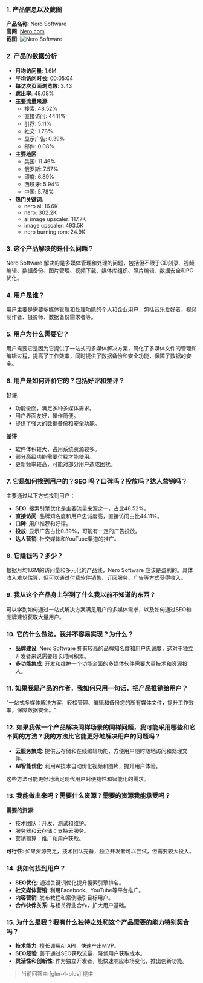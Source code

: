 ### 1. 产品信息以及截图

**产品名称**: Nero Software  
**官网**: [Nero.com](https://nero.com)  
**截图**: ![Nero Software](https://cdn-images.toolify.ai/170350421414591676.jpg)

### 2. 产品的数据分析

- **月均访问量**: 1.6M
- **平均访问时长**: 00:05:04
- **每访次页面浏览数**: 3.43
- **跳出率**: 48.08%
- **主要流量来源**:
  - 搜索: 48.52%
  - 直接访问: 44.11%
  - 引荐: 5.11%
  - 社交: 1.78%
  - 显示广告: 0.39%
  - 邮件: 0.08%
- **主要地区**:
  - 美国: 11.46%
  - 俄罗斯: 7.57%
  - 印度: 6.89%
  - 西班牙: 5.94%
  - 中国: 5.78%
- **热门关键词**:
  - nero ai: 16.6K
  - nero: 302.2K
  - ai image upscaler: 117.7K
  - image upscaler: 493.5K
  - nero burning rom: 24.9K

### 3. 这个产品解决的是什么问题？

Nero Software 解决的是多媒体管理和处理的问题，包括但不限于CD刻录、视频编辑、数据备份、图片管理、视频下载、媒体库组织、照片编辑、数据安全和PC优化。

### 4. 用户是谁？

用户主要是需要多媒体管理和处理功能的个人和企业用户，包括音乐爱好者、视频制作者、摄影师、数据备份需求者等。

### 5. 用户为什么需要它？

用户需要它是因为它提供了一站式的多媒体解决方案，简化了多媒体文件的管理和编辑过程，提高了工作效率，同时提供了数据备份和安全功能，保障了数据的安全。

### 6. 用户是如何评价它的？包括好评和差评？

**好评**:
- 功能全面，满足多种多媒体需求。
- 用户界面友好，操作简便。
- 提供了强大的数据备份和安全功能。

**差评**:
- 软件体积较大，占用系统资源较多。
- 部分高级功能需要付费才能使用。
- 更新频率较高，可能对部分用户造成困扰。

### 7. 它是如何找到用户的？SEO 吗？口碑吗？投放吗？达人营销吗？

主要通过以下方式找到用户：
- **SEO**: 搜索引擎优化是主要流量来源之一，占比48.52%。
- **直接访问**: 品牌知名度和用户忠诚度高，直接访问占比44.11%。
- **口碑**: 用户推荐和好评。
- **投放**: 显示广告占比0.39%，可能有一定的广告投放。
- **达人营销**: 社交媒体和YouTube渠道的推广。

### 8. 它赚钱吗？多少？

根据月均1.6M的访问量和多元化的产品线，Nero Software 应该是盈利的。具体收入难以估算，但可以通过付费软件销售、订阅服务、广告等方式获得收入。

### 9. 我从这个产品身上学到了什么我以前不知道的东西？

可以学到如何通过一站式解决方案满足用户的多媒体需求，以及如何通过SEO和品牌建设获取大量用户。

### 10. 它的什么做法，我并不容易实现？为什么？

- **品牌建设**: Nero Software 拥有较高的品牌知名度和用户忠诚度，这对于独立开发者来说需要较长时间积累。
- **多功能集成**: 开发和维护一个功能全面的多媒体软件需要大量技术和资源投入。

### 11. 如果我是产品的作者，我如何只用一句话，把产品推销给用户？

"一站式多媒体解决方案，轻松管理、编辑和备份您的所有媒体文件，提升工作效率，保障数据安全。"

### 12. 如果我做一个产品解决同样场景的同样问题，我可能采用哪些和它不同的方法？我的方法比它能更好地解决用户的问题吗？

- **云服务集成**: 提供云存储和在线编辑功能，方便用户随时随地访问和处理文件。
- **AI智能优化**: 利用AI技术自动优化视频和图片，提升用户体验。

这些方法可能更好地满足现代用户对便捷性和智能化的需求。

### 13. 我能做出来吗？需要什么资源？需要的资源我能承受吗？

**需要的资源**:
- 技术团队：开发、测试和维护。
- 服务器和云存储：支持云服务。
- 营销预算：推广和用户获取。

**可行性**:
如果资源充足，技术团队完备，独立开发者可以尝试，但需要较大投入。

### 14. 我如何找到用户？

- **SEO优化**: 通过关键词优化提升搜索引擎排名。
- **社交媒体营销**: 利用Facebook、YouTube等平台推广。
- **内容营销**: 发布教程和案例吸引目标用户。
- **合作伙伴关系**: 与相关行业合作，扩大用户基础。

### 15. 为什么是我？我有什么独特之处和这个产品需要的能力特别契合吗？

- **技术能力**: 擅长调用AI API，快速产出MVP。
- **SEO经验**: 善于通过SEO获取流量，降低用户获取成本。
- **灵活性和创新性**: 作为独立开发者，能快速响应市场变化，推出创新功能。

> 当前回答由 [glm-4-plus] 提供